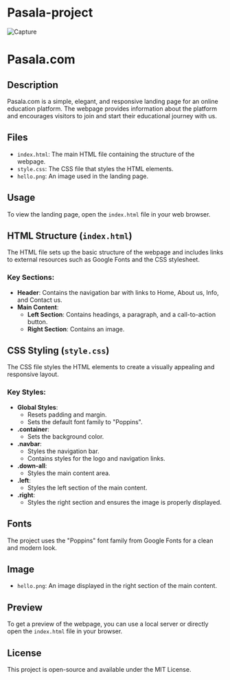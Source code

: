 # Pasala-project

![Capture](https://github.com/IT21117428/Pasala-project/assets/87494020/07f2bbff-3c3f-4360-8a65-83412917e84e)

# Pasala.com

## Description

Pasala.com is a simple, elegant, and responsive landing page for an online education platform. The webpage provides information about the platform and encourages visitors to join and start their educational journey with us.

## Files

- `index.html`: The main HTML file containing the structure of the webpage.
- `style.css`: The CSS file that styles the HTML elements.
- `hello.png`: An image used in the landing page.

## Usage

To view the landing page, open the `index.html` file in your web browser.

## HTML Structure (`index.html`)

The HTML file sets up the basic structure of the webpage and includes links to external resources such as Google Fonts and the CSS stylesheet.

### Key Sections:

- **Header**: Contains the navigation bar with links to Home, About us, Info, and Contact us.
- **Main Content**:
  - **Left Section**: Contains headings, a paragraph, and a call-to-action button.
  - **Right Section**: Contains an image.

## CSS Styling (`style.css`)

The CSS file styles the HTML elements to create a visually appealing and responsive layout.

### Key Styles:

- **Global Styles**:
  - Resets padding and margin.
  - Sets the default font family to "Poppins".
- **.container**:
  - Sets the background color.
- **.navbar**:
  - Styles the navigation bar.
  - Contains styles for the logo and navigation links.
- **.down-all**:
  - Styles the main content area.
- **.left**:
  - Styles the left section of the main content.
- **.right**:
  - Styles the right section and ensures the image is properly displayed.

## Fonts

The project uses the "Poppins" font family from Google Fonts for a clean and modern look.

## Image

- `hello.png`: An image displayed in the right section of the main content.

## Preview

To get a preview of the webpage, you can use a local server or directly open the `index.html` file in your browser.

## License

This project is open-source and available under the MIT License.
